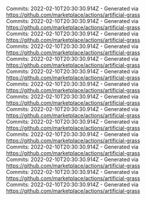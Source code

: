 Commits: 2022-02-10T20:30:30.914Z - Generated via https://github.com/marketplace/actions/artificial-grass
<br>
Commits: 2022-02-10T20:30:30.914Z - Generated via https://github.com/marketplace/actions/artificial-grass
<br>
Commits: 2022-02-10T20:30:30.914Z - Generated via https://github.com/marketplace/actions/artificial-grass
<br>
Commits: 2022-02-10T20:30:30.914Z - Generated via https://github.com/marketplace/actions/artificial-grass
<br>
Commits: 2022-02-10T20:30:30.914Z - Generated via https://github.com/marketplace/actions/artificial-grass
<br>
Commits: 2022-02-10T20:30:30.914Z - Generated via https://github.com/marketplace/actions/artificial-grass
<br>
Commits: 2022-02-10T20:30:30.914Z - Generated via https://github.com/marketplace/actions/artificial-grass
<br>
Commits: 2022-02-10T20:30:30.914Z - Generated via https://github.com/marketplace/actions/artificial-grass
<br>
Commits: 2022-02-10T20:30:30.914Z - Generated via https://github.com/marketplace/actions/artificial-grass
<br>
Commits: 2022-02-10T20:30:30.914Z - Generated via https://github.com/marketplace/actions/artificial-grass
<br>
Commits: 2022-02-10T20:30:30.914Z - Generated via https://github.com/marketplace/actions/artificial-grass
<br>
Commits: 2022-02-10T20:30:30.914Z - Generated via https://github.com/marketplace/actions/artificial-grass
<br>
Commits: 2022-02-10T20:30:30.914Z - Generated via https://github.com/marketplace/actions/artificial-grass
<br>
Commits: 2022-02-10T20:30:30.914Z - Generated via https://github.com/marketplace/actions/artificial-grass
<br>
Commits: 2022-02-10T20:30:30.914Z - Generated via https://github.com/marketplace/actions/artificial-grass
<br>
